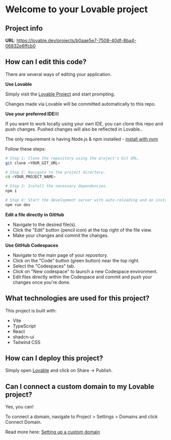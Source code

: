 # Welcome to your Lovable project

## Project info

**URL**: https://lovable.dev/projects/b0aae5e7-7508-40df-8ba4-06832e6ffcb0

## How can I edit this code?

There are several ways of editing your application.

**Use Lovable**

Simply visit the [Lovable Project](https://lovable.dev/projects/b0aae5e7-7508-40df-8ba4-06832e6ffcb0) and start prompting.

Changes made via Lovable will be committed automatically to this repo.

**Use your preferred IDE**llll

If you want to work locally using your own IDE, you can clone this repo and push changes. Pushed changes will also be reflected in Lovable..

The only requirement is having Node.js & npm installed - [install with nvm](https://github.com/nvm-sh/nvm#installing-and-updating)

Follow these steps:

```sh
# Step 1: Clone the repository using the project's Git URL.
git clone <YOUR_GIT_URL>

# Step 2: Navigate to the project directory.
cd <YOUR_PROJECT_NAME>

# Step 3: Install the necessary dependencies.
npm i

# Step 4: Start the development server with auto-reloading and an instant preview.
npm run dev
```

**Edit a file directly in GitHub**

- Navigate to the desired file(s).
- Click the "Edit" button (pencil icon) at the top right of the file view.
- Make your changes and commit the changes.

**Use GitHub Codespaces**

- Navigate to the main page of your repository.
- Click on the "Code" button (green button) near the top right.
- Select the "Codespaces" tab.
- Click on "New codespace" to launch a new Codespace environment.
- Edit files directly within the Codespace and commit and push your changes once you're done.

## What technologies are used for this project?

This project is built with:

- Vite
- TypeScript
- React
- shadcn-ui
- Tailwind CSS

## How can I deploy this project?

Simply open [Lovable](https://lovable.dev/projects/b0aae5e7-7508-40df-8ba4-06832e6ffcb0) and click on Share -> Publish.

## Can I connect a custom domain to my Lovable project?

Yes, you can!

To connect a domain, navigate to Project > Settings > Domains and click Connect Domain.

Read more here: [Setting up a custom domain](https://docs.lovable.dev/features/custom-domain#custom-domain)

